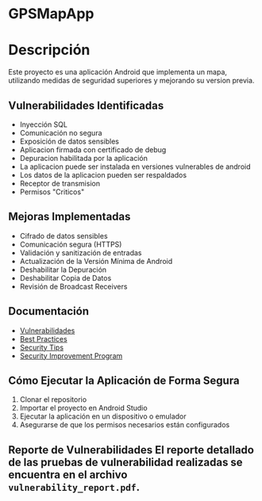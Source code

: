 # GPSMapApp #

# Descripción 
Este proyecto es una aplicación Android que implementa un mapa, utilizando medidas de seguridad superiores y mejorando su version previa. 

## Vulnerabilidades Identificadas 
- Inyección SQL 
- Comunicación no segura 
- Exposición de datos sensibles
- Aplicacion firmada con certificado de debug
- Depuracion habilitada por la aplicación
- La aplicacion puede ser instalada en versiones vulnerables de android
- Los datos de la aplicacion pueden ser respaldados
- Receptor de transmision
- Permisos "Criticos"

## Mejoras Implementadas 
- Cifrado de datos sensibles 
- Comunicación segura (HTTPS) 
- Validación y sanitización de entradas
- Actualización de la Versión Mínima de Android
- Deshabilitar la Depuración
- Deshabilitar Copia de Datos
- Revisión de Broadcast Receivers

## Documentación 
- [Vulnerabilidades](vulnerabilities.md) 
- [Best Practices](best_practices.md) 
- [Security Tips](security_tips.md) 
- [Security Improvement Program](security_improvement_program.md) 

## Cómo Ejecutar la Aplicación de Forma Segura 
1. Clonar el repositorio 
2. Importar el proyecto en Android Studio 
3. Ejecutar la aplicación en un dispositivo o emulador 
4. Asegurarse de que los permisos necesarios están configurados 

## Reporte de Vulnerabilidades El reporte detallado de las pruebas de vulnerabilidad realizadas se encuentra en el archivo `vulnerability_report.pdf`.
